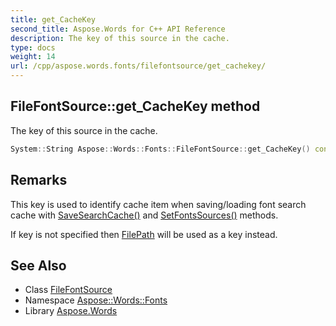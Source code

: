 ```yaml
---
title: get_CacheKey
second_title: Aspose.Words for C++ API Reference
description: The key of this source in the cache.
type: docs
weight: 14
url: /cpp/aspose.words.fonts/filefontsource/get_cachekey/
---
```

## FileFontSource::get_CacheKey method


The key of this source in the cache.

```cpp
System::String Aspose::Words::Fonts::FileFontSource::get_CacheKey() const
```

## Remarks


This key is used to identify cache item when saving/loading font search cache with [SaveSearchCache()](../) and [SetFontsSources()](../) methods.

If key is not specified then [FilePath](../get_filepath/) will be used as a key instead. 
## See Also

* Class [FileFontSource](../)
* Namespace [Aspose::Words::Fonts](../../)
* Library [Aspose.Words](../../../)
